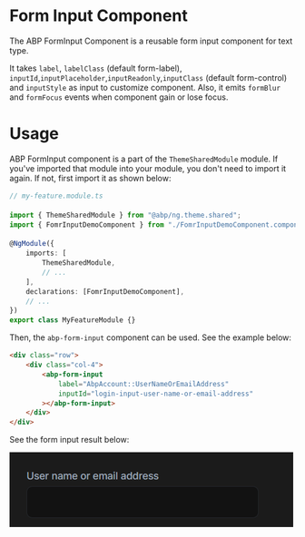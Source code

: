 # Form Input Component

The ABP FormInput Component is a reusable form input component for text type.

It takes `label`, `labelClass` (default form-label), `inputId`,`inputPlaceholder`,`inputReadonly`,`inputClass` (default form-control) and `inputStyle` as input to customize component. Also, it emits `formBlur` and `formFocus` events when component gain or lose focus.

# Usage

ABP FormInput component is a part of the `ThemeSharedModule` module. If you've imported that module into your module, you don't need to import it again. If not, first import it as shown below:

```ts
// my-feature.module.ts

import { ThemeSharedModule } from "@abp/ng.theme.shared";
import { FomrInputDemoComponent } from "./FomrInputDemoComponent.component";

@NgModule({
	imports: [
		ThemeSharedModule,
		// ...
	],
	declarations: [FomrInputDemoComponent],
	// ...
})
export class MyFeatureModule {}
```

Then, the `abp-form-input` component can be used. See the example below:

```html
<div class="row">
	<div class="col-4">
		<abp-form-input
			label="AbpAccount::UserNameOrEmailAddress"
			inputId="login-input-user-name-or-email-address"
		></abp-form-input>
	</div>
</div>
```

See the form input result below:

![abp-form-input](./images/form-input.png)
